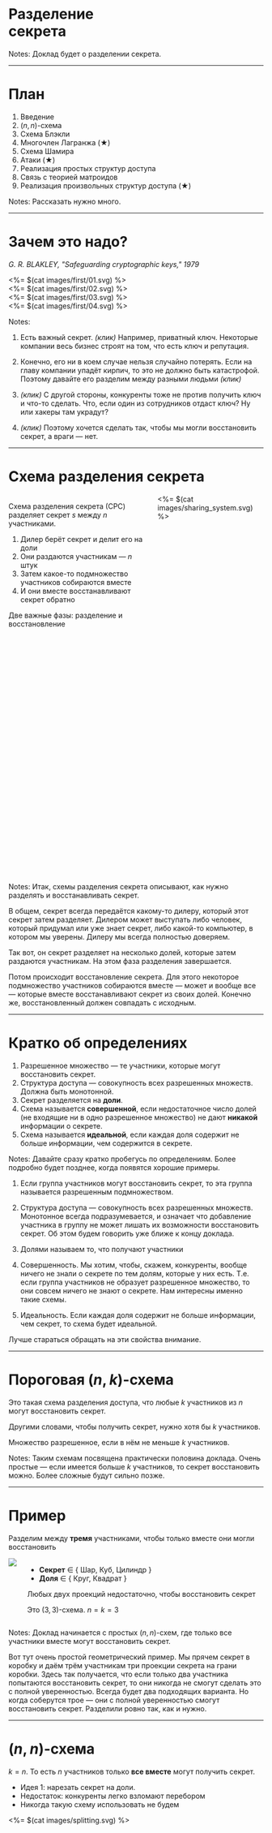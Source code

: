 # Разделение <br/> секрета <!-- .element: class="r-fit-text" -->

Notes:
Доклад будет о разделении секрета.

---

# План

1. Введение
2. $(n,n)$-схема
3. Схема Блэкли
4. Многочлен Лагранжа (★)
5. Схема Шамира
6. Атаки (★)
7. Реализация простых структур доступа
8. Связь с теорией матроидов
9. Реализация произвольных структур доступа (★)

Notes:
Рассказать нужно много.

***

# Зачем это надо?
<cite>G. R. BLAKLEY, "Safeguarding cryptographic keys," 1979</cite>

<div class="r-stack r-stretch">
	<div class="fragment"><%= $(cat images/first/01.svg) %></div>
	<div class="fragment"><%= $(cat images/first/02.svg) %></div>
	<div class="fragment"><%= $(cat images/first/03.svg) %></div>
	<div class="fragment"><%= $(cat images/first/04.svg) %></div>
</div>

Notes:

1. Есть важный секрет. _(клик)_ Например, приватный ключ.
Некоторые компании весь бизнес строят на том, что есть ключ и репутация.

2. Конечно, его ни в коем случае нельзя случайно потерять.
Если на главу компании упадёт кирпич, то это не должно быть катастрофой.
Поэтому давайте его разделим между разными людьми _(клик)_

3. _(клик)_ С другой стороны, конкуренты тоже не против получить ключ и что-то сделать.
Что, если один из сотрудников отдаст ключ?
Ну или хакеры там украдут?

4. _(клик)_ Поэтому хочется сделать так, чтобы мы могли восстановить секрет, а враги — нет.

---

# Схема разделения секрета

<div class="columns">
	<div class="col">

Схема разделения секрета (СРС) разделяет секрет $s$ между $n$ участниками.

1. Дилер берёт секрет и делит его на доли
2. Они раздаются участникам — $n$ штук
3. Затем какое-то подмножество участников собираются вместе
4. И они вместе восстанавливают секрет обратно

Две важные фазы: разделение и восстановление
	</div>
	<div class="col">
		<div style="height: 750px">
			<%= $(cat images/sharing_system.svg) %>
		</div>
	</div>
</div>

Notes:
Итак, схемы разделения секрета описывают, как нужно разделять и восстанавливать секрет.

В общем, секрет всегда передаётся какому-то дилеру, который этот секрет затем разделяет.
Дилером может выступать либо человек, который придумал или уже знает секрет, либо какой-то компьютер, в котором мы уверены. Дилеру мы всегда полностью доверяем.

Так вот, он секрет разделяет на несколько долей, которые затем раздаются участникам. На этом фаза разделения завершается.

Потом происходит восстановление секрета. Для этого некоторое подмножество участников собираются вместе — может и вообще все — которые вместе восстанавливают секрет из своих долей. Конечно же, восстановленный должен совпадать с исходным.

---

# Кратко об определениях

1. Разрешенное множество — те участники, которые могут восстановить секрет.
2. Структура доступа — совокупность всех разрешенных множеств. Должна быть монотонной.
3. Секрет разделяется на **доли**.
4. Схема называется **совершенной**, если недостаточное число долей (не входящие ни в одно разрешенное множество) не дают **никакой** информации о секрете.
5. Схема называется **идеальной**, если каждая доля содержит не больше информации, чем содержится в секрете.

Notes:
Давайте сразу кратко пробегусь по определениям. Более подробно будет позднее, когда появятся хорошие примеры. 

1. Если группа участников могут восстановить секрет, то эта группа называется разрешенным подмножеством.

2. Структура доступа — совокупность всех разрешенных множеств. Монотонное всегда подразумевается, и означает что добавление участника в группу не может лишать их возможности восстановить секрет. Об этом будем говорить уже ближе к концу доклада.

3. Долями называем то, что получают участники

4. Совершенность. Мы хотим, чтобы, скажем, конкуренты, вообще ничего не знали о секрете по тем долям, которые у них есть. Т.е. если группа участников не образует разрешенное множество, то они совсем ничего не знают о секрете. Нам интересны именно такие схемы.

5. Идеальность. Если каждая доля содержит не больше информации, чем секрет, то схема будет идеальной.

Лучше стараться обращать на эти свойства внимание.

---

# Пороговая $(n, k)$-схема

Это такая схема разделения доступа, что любые $k$ участников из $n$ могут восстановить секрет.

Другими словами, чтобы получить секрет, нужно хотя бы $k$ участников.

Множество разрешенное, если в нём не меньше $k$ участников.

Notes:
Таким схемам посвящена практически половина доклада. Очень простые — если имеется больше $k$ участников, то секрет восстановить можно. Более сложные будут сильно позже.

---

# Пример

Разделим между **тремя** участниками, чтобы только вместе они могли восстановить

<div class="columns">
	<div class="col img_container">
		<img src="images/projections.gif">
	</div>
	<div class="col">

- **Секрет** ∈ { Шар, Куб, Цилиндр }
- **Доля** ∈ { Круг, Квадрат }

Любых двух проекций недостаточно, чтобы восстановить секрет

Это $(3,3)$-схема. $n=k=3$

</div></div>

Notes:
Доклад начинается с простых $(n,n)$-схем, где только все участники вместе могут восстановить секрет.

Вот тут очень простой геометрический пример. Мы прячем секрет в коробку и даём трём участникам три  проекции секрета на грани коробки. Здесь так получается, что если только два участника попытаются восстановить секрет, то они никогда не смогут сделать это с полной уверенностью. Всегда будет два подходящих варианта. Но когда соберутся трое — они с полной уверенностью смогут восстановить секрет. Разделили ровно так, как и нужно.

***
 
<div class="r-stack">

# $(n, n)$-схема

</div>

$k = n$. То есть $n$ участников только <b>все вместе</b> могут получить секрет.

- Идея 1: нарезать секрет на доли.
- Недостаток: конкуренты легко взломают перебором
- Никогда такую схему использовать не будем

<div style="height: 400px">
	<%= $(cat images/splitting.svg) %>
</div>

Notes:
Начнём с построения простейшей схемы. Это не $(n, k)$-схема, а попроще.

Первая идея очень простая. Есть какой-то длинный секрет, мы его можем просто разрезать на доли и раздать участникам. Тогда если они объединятся, то смогут с легкостью восстановить его. Казалось бы, всё хорошо и просто.

Однако здесь есть большой недостаток: конкуренты, если обладают $k-1$ долями — на одну меньше нужного — запросто могут перебрать все значения оставшейся неизвестной. Их не так уж и много, особенно с ростом числа долей.

Мы этого **совсем** не хотим, поэтому давайте строго определим, чего именно мы не хотим.

---

# Совершенность
<cite>"On secret sharing systems", E. Karnin, J. Greene and M. Hellman, 1983</cite>

Хотим, чтобы конкуренты ничего не знали о секрете. Даже если знают $k-1$ долю.

По-другому: знание $k-1$ долей ничего не даёт <!-- .element: class="fragment" -->

- $s$ — секрет <!-- .element: class="fragment" -->
- $v_i$ — доля секрета ($i = 0…n$) <!-- .element: class="fragment" -->
- $H(s \mid v_{i_1}, v_{i_2}, …, v_{i_m})$ — сколько энтропии в $s$, если знаем эти доли <!-- .element: class="fragment" -->
- $H(s)$ — сколько энтропии в секрете, если мы совсем ничего про него не знаем <!-- .element: class="fragment" -->

<div class="fragment">

Хотим:
$$
\begin{array}{l l}
H(s \mid v_{i_1}, v_{i_2}, …, v_{i_m}) = H(s), &\text{ при } m < k \\\\
H(s \mid v_{i_1}, v_{i_2}, …, v_{i_m}) = 0,		&\text{ при } m ≥ k
\end{array}
$$

</div>

Notes:
Итак, "хорошие" схемы, в которых конкуренты совершенно ничего не знают о секрете, называются совершенными.

Так и запишем: _(клик)_ знание $k-1$ долей ничего не даёт

Теперь давайте попробуем это записать более строго. Для этого надо ввести пару обозначений _(2 клика)_.

Переходим к сложной часть. _(клик)_.

Здесь упоминается энтропия, причём условная. Это мера неопределённости — как много мы ещё не знаем о значении при таких-то условиях.
Грубо говоря, вот мы знаем столько-то долей секрета. Как много надо угадывать, чтобы узнать его весь?
Вспоминая старую плохую схему, если мы знаем много долей, то нам остается угадать только один маленький.
Очевидно, это гораздо быстрее чем угадать весь секрет.

_(клик)_. Следующее — количество энтропии в секрете, когда мы вообще ничего не знаем. Грубо, как сложно угадать весь секрет целиком.

Вообще, запросто могу переписать при помощи условных вероятностей, если кому-то не очень понятно.

_(клик)_

И теперь можем записать что именно мы хотим.
- Если мы знаем меньше $k$ долей, то мы знаем о секрете ровно столько же, как если бы не знали совсем ничего
- А если мы знаем достаточно долей, то знаем и весь секрет полностью. Никаких сомнений в его значении нету.

---

# Настоящая $(n,n)$-схема

Идея:
$ \displaystyle
s = v_1 + v_2 + … + v_n
$

<div class="fragment columns">
<p>Алгоритм: </p>
<div class="col">

0. Пусть $s ∈ 𝔽$
1. Генерируем совершенно случайные $v_2, …, v_n$ тоже из $𝔽$. <!-- .element: class="fragment" -->
2. Находим $v_1 = s - v_2 - … - v_n$	<!-- .element: class="fragment" -->
3. Раздаём эти доли участникам <!-- .element: class="fragment" -->

</div></div>

**Почему она совершенная?** <!-- .element: class="fragment" -->

Допустим: знаем $v_1, …, v_{n-1}$ — все кроме (без потери общности) последнего. <!-- .element: class="fragment" -->

<div class="fragment columns">
<p>Тогда: </p>
<div class="col">

1. Есть $|𝔽|$ вариантов для последней доли.
2. Каждый вариант даёт свой уникальный $s$. <!-- .element: class="fragment" -->
3. Угадать значение доли из $|𝔽|$ также сложно, как угадать секрет (тоже из $𝔽$). <!-- .element: class="fragment" -->

</div></div>

Notes:
Теперь реализуем подходящую схему. Хотим секрет разделить между $n$ участниками.
Идея очень проста: пусть все доли в сумме дают этот самый секрет.

_(клик)_ Во-первых, договоримся что секрет взялся из какого-то поля $𝔽$. Совершенно не важно из какого.

_(клик)_ Для реализации достаточно сгенерировать все числа кроме одного. Они должны быть из того же поля.

_(клик)_ Затем остаётся единственным образом определить одно оставшееся.

_(клик)_ И всё, доли готовы.

_(клик)_ Следующий шаг: покажем что она действительно совершенна.

_(клик)_ Допустим самое худшее — знаем все доли кроме одного.

_(клик)_ Тогда мы можем попытаться найти последний подбором.

_(клик)_ Но их ровно столько, сколько и возможных секретов.

_(клик)_ Получается, что ровно с тем же успехом мы могли бы пытаться угадать секрет.
	Видно, что знания долей никак не помогают. А значит схема совершенна.

---

Теперь и секрет, и доли из одного поля, т.е. они содержат одинаково информации (если они выбраны случайно). Это интересно.

<div class="fragment">

# Теорема
<cite>E. Karnin, J. Greene and M. Hellman, "On secret sharing systems", 1983</cite>

Пусть схема совершенная, а $v_i∈V$ — доля секрета $s∈S$. <br/>Тогда $H(v_i) ≥ H(s)$.

</div><div class="fragment">

**Следствие:** Если секрет и доли выбираются случайно, то $|V| ≥ |S|$.

</div><div class="fragment">

**Доказательство следствия**

1. Известно, что знание $k-1$ доли не даёт никакой информации о секрете
2. Также известно, что зная $k$ долей можно единственным образом восстановить секрет.
3. Если $|V| < |S|$, то зная $k-1$ долей, мы можем получить лишь $|V|$ значений секрета, по одному на каждое возможное значение доли.
4. Но ведь секрет — случайно выбран из $|S|$ возможных вариантов! Пришли к противоречию: такая схема не совершенна.

</div>

Notes:
Заметили, что размер доли вырос? В плохой и неправильной схеме он был в $n$ раз меньше секрета, а теперь совпадает с ним?

Так вот, существует подходящая теорема _(клик)_.
Она говорит, что у совершенной схемы каждая доля не может содержать меньше информации, чем целый секрет.

У неё есть довольно интересное следствие _(клик)_.
А именно, мощность множества с долью обычно не может быть меньше, чем множество с секретом.
На практике это означает, что если у вас секрет занимает столько-то бит, то и каждая доля будет не меньше.

Теперь давайте это докажем. Будем доказывать только следствие, потому что доказательство самой теоремы слишком сложно для этого доклада, да и не нужно. Будем считать, что числа у нас всегда случайные, это обычно правда.

Если в двух словах, то когда мы знаем $k-1$ долей, то, чтобы восстановить секрет, достаточно перебрать все значения оставшейся доли. И если этих значений меньше, чем значений секрета, то это противоречит тому, что знание $k-1$ долей ничего не даёт.

***

# Схема Блэкли
<cite>G. R. BLAKLEY, "Safeguarding cryptographic keys" 1979</cite>

<div class="columns">
<div class="col">

Это $(n, k)$-схема. Из $n$ участников достаточно только $k$.

Описана Джорджем Блэкли в начале июня 1979 года. 

</div>
<div class="col">
	<img src="images/george-blakley.jpg">
</div></div>

Notes:
Мы реализовали простейшую $(n, n)$-схему, но она не даёт права потерять никакую долю. Обязательно все должны присутствовать.
На самом деле, с её помощью можно делать удивительные вещи, но это не очень эффективно и будет в самом конце доклада. А пока что поговорим про схему Блэкли.

---

## Схема Блэкли

**Идея:** $k$ гиперплоскостей пересекаются в $k$-мерном пространстве в точке.


<div style="height: 350px">
	<%= $(cat images/planes.svg) %>
</div>

<div class="fragment">

**Алгоритм**:

0. Секрет $s∈𝔽$. <span class="fragment">Возьмём пространство $𝔽^k$</span>
1. Выберем случайные и независимые $x_2, x_3, …, x_k$ <!-- .element: class="fragment" -->
2. Секретная точка: $(s, x_2, x_3, …, x_k)$ <!-- .element: class="fragment" -->
3. Провести через неё $n$ случайных гиперплоскостей и раздать их участникам.	<!-- .element: class="fragment" -->

</div>

Notes:
Идея этой схемы заключается в том, что гиперплоскости пересекаются только в одной точке.
На примере трёхмерного пространства как раз показано, что две плоскости пересекаются по прямой, а три — уже в точке.

_(клик)_ Теперь пройдёмся по алгоритму. Как и раньше, возьмём секрет из поля $𝔽$. _(клик)_ К нему сразу добавляем $k$-мерное пространство, в котором и будет всё происходить.

_(клик)_ Дальше снова генерируем случайные $k-1$ точку. Удивительно, но это продолжает совпадать с простейшей схемой.

_(клик)_ И вот теперь начались отличия. Как мы помним, плоскости пересекаются в точке. Значит какая-то точка пространства должна кодировать секрет. Ну и вот мы её выбрали. Одна её координата содержит секрет, а остальные выбраны совершенно случайно.

_(клик)_ Дальше мы должны провести через эту точку $n$ произвольных плоскостей. Вот и всё.

---

## Пример

- Секрет из поля $ℤ_{23}$ будет $s = 18$
- Действуем в пространстве $ℤ_{23}^3$ — три участника могут восстановить
- Выберем случайную точку $(\mathbf{18}, 7, 20)$ — секрет в первой координате
- Проведём плоскости через эту точку:
	
	* $21x_1 + x_2 + 15x_3 = 18$
	* $11x_1 + 9x_2 + x_3 = 5$
	* $3x_1 + 6x_2 + 8x_3 = 3$

	Именно этой информацией обладают участники — каждый знает ровно одну плоскость.

<div class="fragment">

- Пересечём их:
	$$ \begin{pmatrix}
	21 & 1 & 15 \\\\ 11 & 9 & 1 \\\\ 3 & 6 & 8
	\end{pmatrix} \vec{x} = \begin{pmatrix}
	18 \\\\ 5 \\\\ 3
	\end{pmatrix} $$

- Решение СЛАУ: $\vec{x} = \begin{pmatrix}\mathbf{18} \\\\ 7 \\\\ 20\end{pmatrix}$; отсюда секрет $s=18$

</div>

Notes:
Берём какой-то секрет — здесь он из поля $ℤ_{23}$ — и хотим его разделить. Восстановить могут любые три участника, поэтому пространство трёхмерное.

Для этого помещаем его в какую-то случайную точки и проводим через неё три случайных плоскости — по одной на каждого участника. Эти плоскости и будем раздавать участникам.

На этом с разделением всё, теперь давайте восстановим обратно _(клик)_.

У нас есть ьтри плоскости, надо найти их общую точку пересечения. Для этого достаточно будет составить вот такую СЛАУ на точку и решить её любым удобным способом. Поскольку мы действуем в поле, то какое-нибудь решение найдется.

И вот решение – как раз та точка, которые мы сгенерировали раньше. Берём первую её координату и получаем секрет обратно.

---

## Схема Блэкли: совершенность

- Дана $k-1$ плоскость, пересекаются по прямой ($\cong 𝔽$)
- Но нас интересует только одна координата <!-- .element: class="fragment" data-fragment-index="0" -->

<div class="r-stack">
	<div style="height: 600px" class="fragment fade-out" data-fragment-index="0">
		<%= $(cat images/planes.svg) %>
	</div>
	<div style="height: 600px;" class="fragment" data-fragment-index="0">
		<%= $(cat images/line_project.svg) %>
	</div>
</div>

- На прямой столько же точек, сколько и значений секрета! <!-- .element: class="fragment" data-fragment-index="1" -->


Notes:
Давайте покажем, почему эта схема совершенна.
То есть что даже зная $k-1$ плоскость, угадывать секрет не становится легче.

С одной стороны, вполне известно, что секретная точка лежит на прямой.
Казалось бы, это облегчает задачу. И это было бы так, если бы были важны все координаты точки.

Поскольку сам секрет находится в первой координате точки, то можно рассмотреть только эту координату у прямой.

И тогда будет легко видеть, что прямая содержит столько же точек, сколько и ось координат.
То есть столько же точек, сколько и значений секрета.

---

## Схема Блэкли

**Секрет**: $s ∈ 𝔽$.

**Доля**: $k$-мерная плоскость

<div class="fragment">
$$
A_1x_1 + A_2x_2 + … + A_kx_k + A_0 = 0
$$
</div>

<div class="fragment">

**Плоскость**: набор $(A_1, A_2, …, A_k) ∈ 𝔽^{k+1}$

Но секрет-то только из $𝔽$! Доля в $k+1$ раз больше.

</div>

Notes:

Теперь посмотрим что же у нас получилось.
А получились плоскости. Каждую из них можно записать таким образом: _(клик)_.
Таким образом, каждая плоскость записывается при помощи ровно $k+1$ коэффициента, каждый из нашего поля: _(клик)_.

В этой схеме так получилось, что размер доли в $k+1$ раз больше, чем размер самого секрета.

***

# Идеальность

Секрет $s ∈ S$, доля $v_i ∈ V$.

- Из теоремы: $H(v_i) ≥ H(s)$
- Если $H(v_i) = H(s)$, то схема идеальна

Схема идеальна тогда, когда доля содержит ровно столько же информации, сколько и секрет.

Notes:
Теперь давайте определим новое свойство.

Идеальность — когда размер доли ровно такой же, как и размер секрета.
Если схема совершенна, то меньше он быть и не может, мы это доказали раньше.

Поскольку в схеме Блэкли размер доли гораздо больше, то она не идеальна. Совершенна, но не идеальна.

---

## <u>Неправильная</u> схема
<cite>Почему-то описана на некоторых сайтах</cite>

Хотим сделать схему Блэкли её идеальной.

- Секрет хранится только в одной координате.	<!-- .element: class="fragment" -->
	* $s ∈ 𝔽$
- А доля гораздо больше <!-- .element: class="fragment" -->
	* $v_i ∈ 𝔽^k$
- Идея: распределить секрет по всем координатам: $s ∈ 𝔽^k$ <!-- .element: class="fragment" -->
	* Нельзя: на прямой всего лишь $|𝔽|$ точек, хотя вариантов секрета $|𝔽|^k$ <!-- .element: class="fragment" -->
	<li class="fragment">Такая схема <span style="color: #ff2c2d;">не будет совершенной!</span></li>

<div style="height: 300px">
	<%= $(cat images/planes.svg) %>
</div>

Notes:
Теперь давайте рассмотрим вариацию схемы, которая является идеальной.

_(клик)_ Во-первых, секрет хранится только в одной координате.
_(клик)_ Но вот размер доли гораздо больше, и нам это не нравится.

_(клик)_ Что будет, если распределить секрет по всем координатам точки? Ведь тогда как раз размеры сравняются.
	Как думаете, так можно сделать?

_(клик)_ Но тогда $k-1$ плоскость пересекается по прямой. И на этой прямой уже гораздо меньше точек.
А значит секрет становится гораздо проще найти, даже если не знать все доли.
_(клик)_ Такая схема будет несовершенной.

Именно такой вариант схемы Блэкли почему-то описан на русской википедии и какой-то криптовики.
Эта схема аналогична самой первой, где мы просто нарезали секрет на доли. Конечно, это нам не подходит.

Ни в коем случае так не делайте. Я это показываю во многом из-за того, что почему-то на некоторых русскоязычных сайтах приводится именно такая реализация схемы. Она неправильная.

***

# Многочлен Лагранжа
<cite><a href="https://ru.wikipedia.org/wiki/Интерполяционный_многочлен_Лагранжа">ru.wikipedia.org/wiki/Интерполяционный_многочлен_Лагранжа</a></cite>

<div class="fragment">

**Хотим**: провести многочлен не более $n-1$ степени через $n$ точек

Например, **прямая** — многочлен первой степени — легко строится по **двум** точкам.

**Дано**: точки $(x_1, y_1), (x_2, y_2), …, (x_n, y_n)$.

</div><div class="fragment">

**Очень простая идея:**

Можно составить СЛАУ на $c_i$, подставив точки в $c_0 + c_1 x + c_2 x^2 + … + c_{n-1}x^{n-1}$.

Здесь $n$ неизвестных, $n$ уравнений, а следовательно решение единственно.

</div><div class="fragment">

Но есть явная формула: $\displaystyle f({\color{red} x}) = \sum_{j=1}^n y_j \prod_{\substack{i=0\\\\i≠j}} \frac{{\color{red} x} - x_i}{x_j - x_i}$ — многочлен Лагранжа

</div>


Notes:
Теперь немного поговорим про многочлен Лагранжа. Он нам потом пригодится. _(клик)_

Вообще, довольно известный факт, что через $n$ точек можно построить многочлен $n-1$ степени.

_(клик)_ Для этого достаточно составить СЛАУ и найти этот самый многочлен.

_(клик)_ Но это не так эффективно — иногда интересно узнать значение только в одной точке — так что давайте всё-таки рассмотрим многочлен Лагранжа. Он тоже очень простой.

---

## Очевидное решение
<cite><a href="https://ru.wikipedia.org/wiki/Интерполяционный_многочлен_Лагранжа">ru.wikipedia.org/wiki/Интерполяционный_многочлен_Лагранжа</a></cite>

Просто скажем следующее:

$$
f(x) = \begin{cases}
y_1, &x = x_1 \\\\
y_2, &x = x_2 \\\\
… \\\\
y_n, &x = x_n \\\\
\text{что-нибудь},& x \notin \\{x_1, x_2, …, x_n\\}
\end{cases}
$$

<div class="fragment">

И если бы у нас была такая функция:
$$
\ell_j(x) = \begin{cases}
1,& x = x_i, i=j \\\\
0,& x = x_i, i≠j \\\\
\text{что-нибудь}& x \notin \\{x_1, x_2, …, x_n\\}
\end{cases}
$$

</div>

<div class="fragment">

Тогда бы мы разбили на сумму:

$$
f(x) = y_1 \ell_1(x) + y_2\ell_2(x) + … + y_n \ell_n(x)
$$

</div>

Notes:

Итак, во-первых, мы хотим как-то построить вот такую функцию.
Важно лишь то, чтобы она проходила через некоторые точки, а всё остальное — как получится.

_(клик)_ Но строить такую большую функцию довольно сложно, поэтому давайте упростим себе жизнь и сделаем функцию $\ell$, она поменьше.
В одной из нужных точек она равна единице, в других нужных — равна нулю, а во всех остальных нас значение не волнует.

_(клик)_ И если мы вдруг сможем построить такую функцию $\ell$, то первую большую можно будет легко разбить на вот такую сумму.
Здесь довольно очевидно, что она будет проходить через все нужные точки.
Для каждой интересующей нас точки только одна из $\ell$ будет равна единице, а все остальные равны нулю.
И эту единственную единицу мы умножаем на требуемое значение функции в нужной нам точке. Вот и всё.

---

## Такая функция есть!
<cite><a href="https://ru.wikipedia.org/wiki/Интерполяционный_многочлен_Лагранжа">ru.wikipedia.org/wiki/Интерполяционный_многочлен_Лагранжа</a></cite>

Напомню:
<span class="r-stack">
<span class="fragment fade-out" data-fragment-index="1">$
	\ell_j(x) = \begin{cases}
	1,& x = x_j \\\\
	0,& x = x_i, i≠j \\\\
	\text{что-нибудь},& x \notin \\{x_1, x_2, …, x_n\\}
	\end{cases}
$</span>
<span class="fragment fade-in-then-out" data-fragment-index="1">$
	\ell_j(x) = \begin{cases}
	\color{orange}{1},& \color{orange}{x = x_j} \\\\
	0,& x = x_i, i≠j \\\\
	\text{что-нибудь},& x \notin \\{x_1, x_2, …, x_n\\}
	\end{cases}
$</span>
<span class="fragment fade-in-then-out" data-fragment-index="2">$
	\ell_j(x) = \begin{cases}
	1,& x = x_j \\\\
	\color{orange}{0},& \color{orange}{x = x_i, i≠j} \\\\
	\text{что-нибудь},& x \notin \\{x_1, x_2, …, x_n\\}
	\end{cases}
$</span>
<span class="fragment fade-in-then-out" data-fragment-index="3">$
	\ell_j(x) = \begin{cases}
	1,& x = x_i, i=j \\\\
	0,& x = x_i, i≠j \\\\
	\color{orange}{\text{что-нибудь}},& \color{orange}{x \notin \\{x_1, x_2, …, x_n\\}}
	\end{cases}
$</span>
</span>

<div class="fragment" data-fragment-index="0">

Выглядит она как произведение дробей:

$$
\ell_j({\color{red} x}) = \prod_{\substack{i=0\\\\i≠j}} \frac{{\color{red} x} - x_i}{x_j - x_i}
$$

</div>

- Если $x = x_j$, то каждая дробь равна $1$, и вся функция тоже. <!-- .element: class="fragment fade-in-then-semi-out" data-fragment-index="1" -->
- Если $x = x_i, i≠j$, то найдётся $i$, такой что $x_i = x$. А значит один из числителей будет таким: $x_i - x_i = 0$. И всё произведение обнулится.	<!-- .element: class="fragment fade-in-then-semi-out	" data-fragment-index="2" -->
- Все точки различны и $j≠i$, а значит мы не делим на ноль.	<!-- .element: class="fragment fade-in-then-semi-out	" data-fragment-index="3" -->

Notes:
К счастью, такая маленькая функция $\ell$ существует, и сейчас покажу как она работает.

_(клик)_ Выглядит она как вот такое сложное произведение дробей. Здесь $i$ из произведения пробегает по всем, кроме $j$.

_(клик)_ Смотрим на первое требование. Функция при $x=x_j$ должна быть равна единице. Здесь это вполне выполняется.
	Каждая дробь будет иметь один и тот же числитель и знаменатель, поэтому все они равны единице.

_(клик)_ Двигаемся дальше. Надо чтобы во всех остальных точках функция была равна нулю.
Здесь это обеспечивается за счёт того, что мы перебираем все эти остальные точки и вычитаем $x_i$ из аргумента.
Тогда в этих точках хотя бы один числитель обнулится, а вместе с ним обнулится и всё произведение.

_(клик)_ Ну и наконец, функция везде определена. Поскольку предполагается, что все иксы различны, то мы на ноль никогда не делим.

---

## Итог
<cite><a href="https://ru.wikipedia.org/wiki/Интерполяционный_многочлен_Лагранжа">ru.wikipedia.org/wiki/Интерполяционный_многочлен_Лагранжа</a></cite>

Интерполяционный многочлен Лагранжа:

$$
f({\color{red} x}) = \sum_{j=1}^n y_j \prod_{\substack{i=0\\\\i≠j}} \frac{{\color{red} x} - x_i}{x_j - x_i}
$$

- Проходит через точки $(x_1, y_1), …, (x_n, y_n)$
- Степень не больше $n$

Notes:
Ну и вот итог. Интерполяционный многочлен Лагранжа выглядит вот таким вот образом. Как мы показали, он проходит через все нужные точки (если они различны).

Поскольку в каждом произведении не больше $n-1$ линейного множителя, то и весь многочлен тоже не больше $n-1$ степени.

Остается только разобраться с единственностью.

---

## Единственность
<cite><a href="https://ru.wikipedia.org/wiki/Интерполяционный_многочлен_Лагранжа">ru.wikipedia.org/wiki/Интерполяционный_многочлен_Лагранжа</a></cite>

> Через $n$ точек проходит единственный многочлен степени не больше $n-1$.

**Доказательство:**

- Пусть $f(x)$ и $q(x)$ — два многочлена, оба проходят через одинаковые $n$ точек
- Тогда $f(x) - q(x)$ имеет не меньше $n$ нулей — в точках через которые они проходят.
- А ещё $f(x) - q(x)$ тоже степени не больше $n-1$.
- Но $f(x) - q(x)$ не может иметь $n$ нулей! Это же больше его степени.
- А значит $f(x) - q(x) = 0$ ∎

Notes:
Доказательство очень простое.

Действуем от противного. Пусть есть два многочлена, которые оба проходят через одни и те же $n$ точек.

Тогда рассмотрим их разность. Она будет тоже многочленом степени не больше $n-1$, как и исходные два.

Но по основной теореме алгебры такой многочлен не может иметь более чем $n-1$ нуль.
А здесь у нас их $n$, поскольку $f$ и $q$ точно совпадают в $n$ точках.

Получаем что $f - q$ равно нулю, то есть $f = q$, что и требовалось доказать.

***

# Схема Шамира
<cite>Shamir, A. (1979). How to share a secret.</cite>

<div class="columns">
<div class="col">

Опубликована в ноябре 1979 года, всего через полгода после схемы Блэкли.

**Идея:** через $k$ точек можно провести единственный многочлен. Пусть $s = f(0)$.

Доли — точки на многочлене. Секрет — его значение в нуле.

</div><div class="col">

<img src="images/Adi_Shamir.jpg" style="height:700px">

</div>
</div>

Notes:
Итак, переходим к практически полезной схеме. Схема Шамира была опубликована в ноябре 1979 года криптографом Ади Шамиром, через примерно полгода после схемы Блэкли. Та была представлена в начале июня. Шамир тот же самый, который участвовал в создании RSA, и в схеме нулевого разглашения.

Идея схемы Шамира очень проста.
По $k$ долей мы всегда можем построить единственный многочлен степени $k-1$.
И секрет тогда будет равен его значению в нуле.
А вот по $k-1$ долей уже нельзя ничего говорить о том, какой может быть многочлен и где находится секрет.

---

## Реализация
<cite>Shamir, A. (1979). How to share a secret.</cite>

1. Выбрать достаточно большое поле (секрет должен поместится).
2. Сгенерировать случайный многочлен степени $k-1$
	$$f(x) = c_1x^{k-1} + c_2x^{k-2} + … + c_{k-2}x^2 + c_{k-1} x + s$$
	Свободный член равен $s$, благодаря чему $f(0) = s$
3. Посчитать значения в точках $1,2,3,…,n$ и раздать их. То есть $v_i = f(i)$. Координата $x$ точек — публичная информация.
4. По $k$ любых из этих $n$ точек можно построить $f$ обратно. Тогда $s = f(0)$.

<iframe data-preload class="fragment invert-if-dark" style="width: 100%; height: 720px;" data-src="https://www.desmos.com/calculator/8qgjticahg?embed"></iframe>

Notes:
Подробная схема такова.

1. Сначала надо выбрать какое-то поле. Чаще всего используется поле вычетов по большому простому модулю. Но вообще-то говоря, сгодится любое. Просто чем меньше поле, тем меньше значений для секрета и тем легче взломать перебором. Хотя обычно на размер секрета влиять нельзя. Также в маленьком поле будет мало точек, которые можно раздать. Например, в $ℤ_7$ никак нельзя выбрать 10 разных точек на многочлене.

2. Затем генерируем случайные коэффициенты для многочлена. Здесь они обозначены как $c_i$.
	Свободный же член делаем равным $s$, за счёт чего можно очень легко сделать так, чтобы $f(0) = s$.

	Вообще-то говоря, не обязательно использовать именно $x=0$ для секрета, просто иначе генерация многочлена становится немного менее тривиальной. Можно, например, сгенерировать $k-1$ точку и интерполировать многочлен через них и точку с секретом. Но мы так делать не будем, у нас всегда секрет в нуле.

3. Дальше надо выбрать любые $n$ точек на многочлене и посчитать их.
	Обычно выбирают просто по порядку $x = 1, 2, 3$ и т.д., но вообще-то говоря это совершенно не важно, ведь здесь эти координаты — публичная информация.

4. Восстановление секрета происходит очень просто. Нужно всего лишь выбрать любые $k$ точек и построить многочлен обратно.
	Ну а дальше секрет легко находится. Вообще-то говоря, лучше не искать многочлен отдельно, а просто подставить $x=0$ d многочлен Лагранжа и посчитать значение в этой точке.

---

## Пример

- Из поля $ℤ_{13}$ выбрали секрет $s = 4$.
- Три участника могут восстановить секрет. Используем многочлен второй степени.
- Сгенерируем такой: $f(x) = 5x^2 + 11x + 4$; здесь $s = f(0)$
- Посчитаем точки (над полем!):

	1. $f(1) = 7$
	2. $f(2) = 7$
	3. $f(3) = 4$

	Именно этой информацией обладают участники.

<div class="fragment">

- Восстановим многочлен (вычисления по модулю 13):
	$$
	f(x) =
	y_1\frac{x-x_2}{x_1-x_2}\frac{x-x_3}{x_1-x_3} +
    y_2\frac{x-x_1}{x_2-x_1}\frac{x-x_3}{x_2-x_3} +
    y_3\frac{x-x_1}{x_3-x_1}\frac{x-x_2}{x_3-x_2} =\\\\=
    7\frac{x-2}{1-2}\frac{x-3}{1-3} +
    7\frac{x-1}{2-1}\frac{x-3}{2-3} +
    4\frac{x-1}{3-1}\frac{x-2}{3-2} =\\\\=
    \frac{7}{ 2} (x-2)(x-3) +
    \frac{7}{-1} (x-1)(x-3) +
    \frac{4}{2} (x-1)(x-2) =\\\\=
    10\left(x^2 − 5x + 6\right)
    -7\left(x^2 − 4x + 3\right)
    +2\left(x^2 − 3x + 2\right) =\\\\=
    5x^2 − 28x + 43 ≡ \color{orange}{5x^2 + 11x + 4}
	$$

- И тогда секрет: $f(0) = 4$

</div>

Notes:

Итак, вот у нас есть поле $ℤ_{13}$ и из него выбрали секрет $s=7$. Будем его делить на трёх участников.

Для этого придумываем случайный многочлен, который в нуле равен секрету. Достаточно правильно подобрать свободный член.

И теперь считаем его значения в трёх разных точках. Интересно, что пара совпали.
Само значение многочлена секретная информация. Каждое знает только один участник.
Но вот список точек, в которых считали значения, уже публичный.

Теперь приступим к восстановлению секрета обратно _(клик)_.

В целом, ничего интересного. Беру формулу Лагранжа для трёх точек и начинаю аккуратно всё это дело считать.
Здесь я иду долгим путём и вычисляю весь многочлен.
Гораздо лучше и быстрее было бы просто подставить $x = 0$ и не считать те ужасные скобки.

Но в конце-концов получаем ровно тот же самый многочлен, и запросто восстанавливаем секрет.

Заметка: $\frac{7}{2} = 10 \pmod{13}$

---

## Совершенность
<cite>G. R. BLAKLEY, "Safeguarding cryptographic keys," 1979</cite>

> For example, a polynomial
> of degree $b$ can be reconstructed from its values at $b+1$
> points. But already its values at any $b$ points tell a lot about
> it. It can also be reconstructed from the values of its $0$th
> through $b$th Taylor coefficients at a point. But already the
> values of any $b$ of these $b+1$ numbers tell a lot about it.

— Блэкли о многочленах <!-- .element: style="text-align: right;"> -->

Notes:
Перед тем как мы двинемся дальше, вот тут вот цитата из работы Блэкли по его схеме.

Вот он говорит, что многочлен степени $b$ может быть восстановлен по $b+1$, но даже только $b$ уже дают очень много информации о многочлене. Как вы думаете, он прав?

Нет, в общем случае мы не получаем никакой дополнительной информации о многочлене.

---

## Совершенность

Мы знаем $k-1$ долей. Хотим узнать какой может быть секрет.


- Не используя знания долей, можем перебрать все секреты: их $|𝔽|$ штук.
- Перебор вариантов последнего долей не легче: тоже $|𝔽|$ вариантов.
- Правда ли, что все секреты возможны? <!-- .element: class="fragment"> -->
- Можем ли построить многочлен степени $k-1$, проходящий через всякий секрет и через известные $k-1$ точек?
	<!-- .element: class="fragment"> -->
- Конечно можем! Даны $k$ точек, надо многочлен степени $k-1$. Это легко и всегда возможно.
	<!-- .element: class="fragment"> -->

Значит схема совершенна! <!-- .element: class="fragment"> -->

Notes:
Хотим показать совершенность.
Напомню: это когда знание $k-1$ долей не даёт совершенно никакой информации о том, какой может быть секрет.

Вообще, мы всегда можем перебрать всевозможные секреты. Даже когда вообще ничего не знаем.
Надо как-то показать, что если знаем много точек, то этот перебор никак нельзя облегчить.


_(клик)_ Например, выкинув заведомо невозможные секреты.

_(клик)_ То есть надо показать, что через каждый из секретов можно провести какой-то многочлен, который к тому же будет проходить через уже известные нам точки.

_(клик)_ Всё сводится к тому, что у нас есть $k-1$ точка из долей и есть ещё одна точка из секрета. Как я показывал раньше, через $k$ точек всегда можно провести многочлен степени $k-1$. Именно такой и нужен по схеме.

Значит любой из секретов одинаково возможен, как было бы если мы вообще ничего не знали. Схема совершенна!

И кстати, каждый из секретов соответствует ровно одному значению последней доли. Это легко доказать, ведь интерполированные многочлены не могут пересекаться в других точках.

---

## Идеальность

— Размер доли равен размеру секрета? <br/>
— Конечно! $f(0) ∈ 𝔽$ и $f(i) ∈ 𝔽$<br/>
— Значит схема идеальна.

Notes:
Ну здесь всё очень просто. Секрет – значение многочлена в некоторой точке. Доля — тоже значение, но уже в другой точке.
Конечно же они содержат одно и то же количество информации. А значит схема идеальна.

***

# О совершенности

**Совершенна ли следующая схема?**

1. Дан секрет $0 ≤ s ≤ 100$
2. Генерируем $k-1$ случайный коэффициент
	<span class="r-stack">
		<span class="fragment fade-out" data-fragment-index=1>$c_i ∈ ℤ_{100}$</span>
		<span class="fragment fade-in" data-fragment-index=1>$c_i ∈ \color{red}{ℤ_{100}}$</span>
	</span>
	и многочлен $$f(x) = c_1x^{k-1} + c_2x^{k-2} + … + c_{k-2}x^2 + c_{k-1} x + s$$
3. …

<div class="fragment" data-fragment-index=0>

**Правильная и совершенная схема Шамира:**

1. Выбрать достаточно большое <span class="fragment highlight-red" data-fragment-index=1>поле</span> (секрет должен поместится).
2. Сгенерировать случайный многочлен степени $k-1$
	$$f(x) = c_1x^{k-1} + c_2x^{k-2} + … + c_{k-2}x^2 + c_{k-1} x + s$$
3. …

</div>

Notes:
Вернёмся чуть-чуть назад, к совершенности. Вопрос — так уж ли надёжна предложенная на слайде схема?

...

_(клик)_ Вот сравнение со схемой, которая точно идеальна, мы это доказали

_(клик)_ Здесь проблема заключается в том, что мы взяли не поле.


---

## Атака на не-поле

Известно кольцо: $ℤ_{30}$.

В нём многочлен: $y = c_0 + c_1x + c_2x^2 + c_3x^3$

Знаем три точки (из четырёх):
1. $(1,18)$
2. $(2,24)$
3. $(3,10)$
4. $(4, y_4)$

Что мы знаем о секрете?

Notes:
Давайте сначала рассмотрим пример. Вот кто-то разделил секрет на четырёх участников, и мы как-то узнали три точки. Ну и знаем, что четвертая точка находится в $x=4$, это не секретная информация. Её значения не знаем

Вопрос в том, как много мы теперь знаем о секрете. Конечно, схема Шамира совершенна, но здесь выбрано не поле, а какое-то кольцо вычетов по модулю 30. 30 — не простое число.

---

Подставим точки: $(1,18)$, $(2,24)$, $(3,10), (4, y_4)$ в уравнение $y = c_0 + c_1x + c_2x^2 + c_3x^3$, получим СЛАУ на коэффициенты:
$$
\begin{cases}
	18 &=& с_0 &+& с_1\cdot 1 &+& с_2\cdot 1 &+& с_3\cdot 1 \\\\
	24 &=& с_0 &+& с_1\cdot 2 &+& с_2\cdot 4 &+& с_3\cdot 8 \\\\
	10 &=& с_0 &+& с_1\cdot 3 &+& с_2\cdot 9 &+& с_3\cdot 27 \\\\
	y_4 &=& с_0 &+& с_1\cdot 4 &+& с_2\cdot 16 &+& с_3\cdot 64
\end{cases}
$$

Решение: <!-- .element class="fragment" data-fragment-index="1" -->

<div class="r-stack">

<span class="fragment fade-in" data-fragment-index="1">
<span class="fragment fade-out" data-fragment-index="3">
$$
c_0 = -y_4 - 32; \quad
c_1 = \frac{11}{6}y_4 + 80; \quad
c_2 = -y_4 - 34; \quad
c_3 = \frac{1}{6}y_4 + 4
$$
</span></span>

<span class="fragment fade-in" data-fragment-index="3">
$$
c_0 = -y_4 - 32; \quad
c_1 = \color{orange}{\frac{11}{6}y_4} + 80; \quad
c_2 = -y_4 - 34; \quad
c_3 = \color{orange}{\frac{1}{6}y_4} + 4
$$
</span>

</div>

<div class="fragment" data-fragment-index="2">

В кольце $ℤ_{30}$ **можем** делить на: $1,7,11,13,17,19,23,29$.

</div><div class="fragment" data-fragment-index="3">

На $\color{orange}{6}$ **не можем**.

Значит $y_4$ делится на $6$. Значит $y_4 ∈ \\{0, 6, 12, \mathbf{18}, 24\\}$.

Всего 5 значений вместо 30!

</div>

Notes:
Итак, давайте посмотрим. Конечно, все эти точки лежат на каком-то многочлене. Давайте попробуем его найти.
Для этого достаточно просто подставить их в уравнение и получить СЛАУ. А из неё уже легко найти коэффициенты.

Эту систему можно решить любым удобным способом. Способов решения СЛАУ очень много, не будем на них останавливаться. _(клик)_ Решение будет каким-то таким.

Замечу, что решали мы не в $ℤ_{30}$, а в каком-то нормальном поле вещественных чисел. Из решения мы видим, какие могут быть коэффициенты вообще.

Если бы для шифрования использовали **поле**, то мы, перебирая все $y_4$, получили бы всевозможные $c_0$, а значит и всевозможные секреты. Ведь секрет обычно хранится в свободном члене.

_(клик)_ Но здесь у нас **не поле**, у нас просто кольцо. А значит не для всякого числа существует обратное, чтобы их произведение давало единицу. Строго говоря, "делить" мы можем только на взаимно простые с модулем кольца. На простые числа например, вон они написаны на слайде.

Теперь посмотрим на решение внимательнее. Все коэффициенты многочлена обязательно лежат в кольце. Его так генерировали. Но ведь в решении СЛАУ нам необходимо делить на 6! _(клик)_ Вон там дроби видны.

Поскольку какой-нибудь "одной шестой" в кольце не существует, получается, что необходимо чтобы $y_4$ делилось на 6. Только тогда дробь нормально сократится и всё будет хорошо.

Собственно, вот и всё. Зная только лишь 3 точки, мы смогли восстановить очень много информации о секрете — уменьшили диапазон возможных значений в 6 раз.

А значит конкретно эта схема, с кольцом вместо поля, не совершенна.

---

## Ещё про не-поле
<cite>«Why does Shamir's Secret Sharing Scheme need a finite field?» Dilip Sarwate
<a href="https://crypto.stackexchange.com/a/9320">https://crypto.stackexchange.com/a/9320</a>
</cite>

Интересный пример:

Используется $ℤ_{15}$. Тогда:
1. $f(x) = x^2 - 1$
2. $g(x) = x^2 - 5x + 4$

У них разные секреты: $f(0) = -1$, но $g(0) = 4$.

<div class="fragment">

Для восстановления обоих достаточно трёх участников. Выберем $x = 1$, $x = 4$, $x = 7$:
1. $f(1) = 0$, $g(1) ≡ 0$
2. $f(4) = 0$, $g(4) = 0$
2. $f(7) ≡ 3$, $g(7) ≡ 3$

Получается, что **конкретно эти три** участника не способны восстановить секрет!

</div>

Notes:
Давайте ещё рассмотрим такой интересный пример. Вот снова используется какое-то кольцо вместо поля, в нём для двух разных секретов сгенерировали два разных многочлена. Оба второй степени, поэтому для восстановления достаточно любых трёх участников.

_(клик)_
Пусть из многих остались только те участники, которые владеют точками, соответствующими $x=1$, $x=4$ и $x=8$.

И видим, что оба эти многочлена одинаково хорошо подходят под их точки. Получается, что именно эта тройка участников (и не только эта) не может восстановить секрет. А ведь схемы делаются для того, чтобы **любые** три могли восстановить.

***

# Атаки
<cite>Tompa, Martin, and Heather Woll. "How to share a secret with cheaters." (1989)</cite>

С внешними врагами разобрались, как делать схемы совершенными теперь знаем.

Но схемы разделения применяются когда нет доверия даже участникам!

Участники могут назвать вместо настоящей доли что-то своё. И никто не узнает!

А если сговорилось $k-1$ участников…

Notes:
Итак, переходим ко второй части. Как говорилось в самом начале, участники схемы запросто могут предать. И ничего им не может помешать сказать вместо своей настоящей доли что-то другое. В целом, участники больше ничего не могут сделать.

Вообще-то говоря, самый худший случай — почти все участники участвуют в заговоре и хотят как-то обмануть последнего. Но мы будем рассматривать только простой случай со схемой Шамира.

---

## Атака на схему Шамира
<cite>Tompa, Martin, and Heather Woll. "How to share a secret with cheaters." (1989)</cite>

**Имеется:** один участник — заговорщик

**Хочется:** узнать секрет одному, так чтобы другие его не знали

**Можем:** назвать другое число в качестве своей доли

**Знаем:** координаты $x$ других участников

Как?

<div class="fragment">

**Идея:** сдвинуть свою долю так, чтобы секрет от этого **предсказуемо** сдвинулся

</div>

Notes:
Теперь буду показывать, как действительно провести настоящую атаку. Достаточно одного заговорщика.

Цель такой атаки заключается в том, чтобы обмануть остальных участников — заставить их поверить в ложный секрет.
А заодно и узнать настоящий секрет самим.

При этом мы можем влиять только на свою долю, а знаем только лишь его и публичную информацию: где примерно находятся точки остальных участников. То есть какие $x$ они имеют, значений не знаем.

_(клик)_

Оказывается, есть способ посчитать, как надо сдвинуть свою долю, чтобы при этом восстановленный секрет изменился некоторым конкретным способом.

---

## Реализация атаки
<cite>Tompa, Martin, and Heather Woll. "How to share a secret with cheaters." (1989)</cite>

**Обозначения:** <br/>
- $(x_1, y_1)$ — «своя» точка (без потери общности первая).
- $t$ — насколько мы хотим изменить секрет. $s' = s + t$
- $f$ — «настоящий» многочлен, проходит через $(x_1, y_1), (x_2, y_2), …, (x_k, y_k)$.
- $y_1'$ — поправленное значение «своей» доли. Хотим его найти.
- $f'$ — «ложный» многочлен, проходит через ложную точку $(x_1, y_1')$.
- $s = f(0)$ и $s' = f'(0) = s + t$ — восстановленные секреты: «настоящий» и «ложный» соответственно

<div class="columns">
	<p><b>Атака:</b></p>
	<div class="col">

Проводим многочлен $g(x)$ через $(0, t), (x_2, 0), (x_3, 0), …, (x_k, 0)$. Тогда $y_1' = y_1 + g(x_1)$.

То есть многочлен в нуле (где секрет) равен $t$, а в точках других участников равен нулю. Тогда $y'_1 = y_1 + g(x_1) = f(x_1) + g(x_1)$

</div></div>

Notes:
Итак, мы хотим как-то модифицировать своё значение таким образом, чтобы от этого предсказуемо изменилось значение секрета.

Что у нас есть:
1. Нам выдали точку, мы её знаем. Без потери общности будем говорить, что она первая.
2. И ещё знаем, на сколько мы собираемся изменять секрет. Хотим чтобы в результате восстановления получился $s'$, который отличается от настоящего $s$ ровно на $t$.
3. Есть какой-то многочлен, мы его вообще не знаем, но он есть
4. Хотим как-то изменить наш $y_1$, чтобы от этого секрет сдвинулся ровно на $t$
5. После того как мы назовём ложное значение, в результате восстановления получится какой-то другой многочлен. Назовём $f'$, никакого отношения к производной не имеет.
6. Как всегда, секрет равен значению в нуле.

Атака выглядит следующим образом:
Сначала мы проводим вспомогательный многочлен $g$, такой что в "чужих" точках он равен нулю, а в точке с секретом – в нуле – он равен $t$. Здесь мы никак не фиксируем его значение в «своей» точке $x_1$. И когда мы его провели, то уже довольно легко можем подделать значение. Для этого достаточно прибавить к $y_1$ значение вспомогательного многочлена в «своей» точке.

На этом с атакой всё, но я хочу ещё показать почему это вообще работает.

---

$g(x)$ проходит через $({\color{orange} 0}, t), (x_2, 0), (x_3, 0), …, (x_k, 0)$. Тогда $y_1' = y_1 + g(x_1)$

Используем формулу Лагранжа: $\displaystyle g({\color{red} x}) = \sum_{j=1}^n y_j \prod_{\substack{i=1\\\\i≠j}} \frac{{\color{red} x} - x_i}{x_j - x_i}$

Здесь из-за $y_j = 0$ обнулится всё кроме $\displaystyle g({\color{red} x}) = t \prod_{i=2}^k \frac{{\color{red} x} - x_i}{{\color{orange} 0} - x_i}$

Тогда $\displaystyle g(x_1) = t \prod_{i=2}^k \frac{x_1 - x_i}{{\color{orange} 0} - x_i}$

Теперь в $\displaystyle f({\color{red} x}) = \sum_{j=1}^n y_j \prod_{\substack{i=1\\\\i≠j}} \frac{{\color{red} x} - x_i}{x_j - x_i}$ вместо $y_1$ поставим $y_1' = y_1 + g(x_1)$

$$
\displaystyle s' = f'({\color{orange} 0})
	= \underbrace{
		\left(\sum_{j=1}^n y_j \prod_{\substack{i=1\\\\i≠j}} \frac{{\color{orange} 0} - x_i}{x_j - x_i} \right)
	}\_{f({\color{prange} 0}) = s}
	+ \underbrace{
		\overbrace{
			\left(t \prod_{i=2}^k \frac{x_1 - x_i}{{\color{orange} 0} - x_i}\right)
		}^{g(x_1)}
	  	\left(  \prod_{i=2}^k \frac{{\color{orange} 0} - x_i}{x_1 - x_i}\right)
	}_{t}
$$ <!-- .element class="fragment" -->

Notes:
Собственно, ради этого момента я и рассказывал про многочлен Лагранжа.

Сначала мы проводим многочлен $g(x)$ через точки как было описано раньше. Для этого используем формулу Лагранжа.

Поскольку у нас там везде нули, то от суммы останется только одно слагаемое, соответствует точке $(0, t)$ — как мы меняем секрет.

Дальше нас интересует только $g(x_1)$. Мы не требовали какого-то конкретного значения в точке.

Это $g(x_1)$ мы прибавляем к старому значению доли, $y_1 = f(x_1)$. Тем самым получаем $y_1'$ — поддельное значение.

И теперь хотим посчитать что за секрет получится, если в схеме использовать такую неправильную долю.
Для этого восстанавливаем многочлен при помощи всё той же формулы Лагранжа. Нас интересует только значение в нуле.

Если раскрыть скобки, то получаем, что написано внизу.
А там получился как раз настоящий секрет, плюс какая-то штука, которая сокращается ровно в $t$.

То есть мы сумели прибавить $t$ к значению секрета. Не удивительно ли?

---

## Защита от этой атаки
<cite>Tompa, Martin, and Heather Woll. "How to share a secret with cheaters." (1989)</cite>

Очень просто:

1. Выбирать $x_i$ для долей случайно среди всех возможных.
2. Сделать эту информацию секретной.

Тогда доля содержит всю пару $(x, y)$ и схема больше не идеальна.

Notes:
Защитится от этой атаки довольно просто. Надо всего лишь засекретить информацию о том, где находятся доли.
Тогда атакующий не сможет предсказуемо изменить секрет и атака не удастся.

Строго говоря, он всё также может обмануть участников, но уже не столь предсказуемо.

P.S.
Авторы работы говорят, что эта защита не идеальна и позволяет лишь заметить атаку, но атакующий всё равно узнает секрет. Однако там написано что-то очень странное, я не понял.

***

# Структуры доступа

- Множество всех долей: $P = \\{p_1, p_2, …, p_n\\}$
	- Число долей может не совпадать с числом участников
- Структура доступа: $Γ ⊆ \mathcal{P}(P)$
- Секрет могут получить только те подмножества, которые лежат в $Γ$.
- Пороговая схема — любые $k$ могут получить секрет
- $Γ$ — монотонная структура: если $A ∈ Γ$ и $A ⊂ B$, то $B ∈ Γ$
	+ Эквивалентно, $A∈Γ → ∀i (A ∪ \\{p_i\\}) ∈ Γ$

Notes:
Для начала, пара новых, но важных обозначений.

Во-первых, давайте пронумеруем все доли — их $n$ штук. Потом пригодится.
Иногда оно совпадает с множеством участников, но в более сложных случаях — уже нет.

Структура доступа — множество подмножеств долей.
Если у нас есть какая-то группа людей, и они хотят получить секрет, то они это могут сделать только тогда, когда их доли находится в структуре доступа. Иначе они о секрете ничего не должны знать.

Раньше мы занимались только пороговыми схемами — когда любые $k$ участников могут получить доступ.
Кстати, неплохо записать как выглядит множество $Γ$ для них.

И ещё небольшое замечание: $Γ$ — монотонная структура. Если какая-то группа может получить доступ, то даже если добавить к ним ещё участников, то они всё равно смогут получить доступ. Было бы очень странно пытаться сделать иначе.

---

## Простые структуры доступа

**Задача:** разделить секрет так, чтобы:<br/>
1. CEO и CTO компании могли вдвоём восстановить секрет
2. … или три бухгалтера
3. … или же пять обычных сотрудников

<div class="fragment">

**Сделаем так:**

- CEO и CTO получат по $15$ долей
- Каждый бухгалтер получит $10$ долей
- Каждый сотрудник получит $6$ долей

И тогда получим пороговую схему с $k=30$

</div>

<div class="fragment">

**Откуда числа?**

- $k = \mathrm{НОК}(2, 3, 5) = 30$
- CEO и CTO: $\frac{30}{2} = 15$
- Бухгалтеры: $\frac{30}{3} = 10$
- Сотрудники: $\frac{30}{5} = 6$

</div>

Notes:
Вот есть такая задача как выше. Это уже не очень похоже на пороговую схему.

Но она легко реализуется, если начать раздавать одному участнику сразу по несколько долей.
Причём в зависимости от статуса разное.

Тогда можно эту структуру реализовать таким образом: _(клик)_.
Самым главным раздать по 15 долей, бухгалтерам по 10, а сотрудникам по 6.
В этом случае у каждой группы получается ровно по 30 долей, чего вполне достаточно для восстановления секрета при пороге равным 30.

Для того чтобы посчитать число долей можно воспользоваться вот такой несложной формулой.
Здесь мы считаем НОД от числа участников в каждой группе — 2 президента, 3 бухгалтера и 5 сотрудников — получим 30, это будет как раз будет порог схемы.

Затем просто распределяем эти доли между участниками групп.

Конечно, не обязательно считать НОК, можно и просто перемножить, лишь бы оно хорошо делилось. Но НОК будет самым оптимальным.

***

# Матроиды

**Определение:** это пара из двух множеств – $⟨X, I⟩$:
- $X$ — «носитель матроида», произвольное множество
- $I$ — «независимые подмножества» $X$. Т.е. $I ⊆ \mathcal{P}(X)$

Такие что:
1. $\varnothing ∈ I$ (т.е. $I$ не пусто)
2. Если $A ∈ I$ и $B ⊂ A$, то $B ∈ I$
3. Если $A,B ∈ I$ и $|B| < |A|$, то $∃x ∈ A∖B : A ∪ \\{x\\} ∈ I$
	- Можем расширить $B$ новым элементом из $A$

**Соглашение:** Если $A ∈ I$, то говорим, что $A$ независимо (и наоборот).

Notes:
Я должен рассказать о связи с теорией матроидов. А для этого надо рассказать о матроидах. Определяются они как пара из двух множеств.

Первое — называется носитель матроида — на самом деле не очень важно, но нужно для задания второго.

Второе — множество независимых подмножеств — собственно задаёт структуру матроида. Оно состоит из подмножеств $X$. Powerset — множество всех подмножеств — если кто помнит.

Но имеются следующие ограничения, чтобы эта пара действительно называлась матроидом:
1. Пустое (под)множество всегда независимо.
2. Если $A$ независимо, то и всякое его подмножество тоже независимо.
3. Самое сложное и непонятное. Лучше разбирать на примерах, но я прочитаю.

	Если какие-то $A$ и $B$ являются независимыми, то мы можем расширить $B$ элементом из $A$, и при этом получить снова независимое множество.

---

## Универсальный матроид

- $X$ — произвольное множество
- $V$ — все подмножества, мощности не больше некоторого $k ∈ ℕ$

1. Поскольку $|\varnothing| ≤ k$, то $\varnothing ∈ V$
2. Если $A ∈ I$, то $|A| ≤ k$. Если $B ⊂ A$, то $|B| < k$, а значит $B ∈ I$.
3. Если $A ∈ I$, то $|A| ≤ k$. Если $|B| < |A|$, то $|B| < k$. Отсюда $|B ∪ \\{x\\}| ≤ k$, а значит $B ∪ \\{x\\} ∈ I$

<hr/>
<div class="columns">
	<p>Матроид это…<br/>такие $⟨X, I⟩$, что:</p>
	<div class="col">

1. $\varnothing ∈ I$
2. Если $A ∈ I$ и $B ⊂ A$, то $B ∈ I$
3. Если $A,B ∈ I$ и $|B| < |A|$, то $∃x ∈ A∖B : A ∪ \\{x\\} ∈ I$

	</div>
</div>

Notes:
Пожалуй, самый простой матроид. Давайте его разберём. Снизу я выписал определение матроида.

1. Пустое множество определенно имеет мощность не больше $k$
2. Если $A$ имеет мощность не больше $k$, то ещё меньшее множество тем более.
3. Практически аналогично второму пункту. Если у нас есть множество, большее чем $B$ – здесь это $A$ —, и оно является независимым, то мы можем расширить $B$ каким-то элементом из него. Вообще, определение матроида требует чтобы $x$ было из $A∖B$, но здесь мы доказали немного более сильное утверждение.

---

## Цветной матроид

- $X$ – элементы, каждый раскрашен в какой-то цвет
- $V$ — все подмножества $X$, в которых все элементы разных цветов

Тогда:
1. В пустом множестве все элементы разных цветов (vacuous truth)
2. Если в $A$ элементы разных цветов, то и во всяком его подмножестве $B$ они тоже разных цветов.
3. И в $A$, и в $B$ все элементы разных цветов. Т.к. $|A| > |B|$, то в $A$ больше цветов, чем в $B$.
	Значит найдётся $x ∈ A∖B$ такого цвета, которого нет в $B$. И тогда $B ∪ \{x\} ∈ I$

<hr/>
<div class="columns">
	<p>Матроид это…<br/>такие $⟨X, I⟩$, что:</p>
	<div class="col">

1. $\varnothing ∈ I$
2. Если $A ∈ I$ и $B ⊂ A$, то $B ∈ I$
3. Если $A,B ∈ I$ и $|B| < |A|$, то $∃x ∈ A∖B : A ∪ \\{x\\} ∈ I$

	</div>
</div>

Notes:
Теперь немного сложнее. Подготовка к следующему

Первое выполняется очень просто. В пустом множестве нет двух элементов с одинаковыми цветами.

Второе тоже довольно очевидно. Если мы выкинем элемент из $A$, то не может внезапно появится двух одноцветных элементов.

Теперь непонятное третье. Итак, вот у нас есть множества $A$ и $B$, в обоих все элементы разных цветов. Но в $A$ элементов — а значит и цветов — больше. Вопрос в том, может ли быть такое, что все цвета из $A$ уже содержаться в $B$, если их больше. Конечно же нет. Значит что в $B$ мы можем добавить какой-то новый элемент с каким-то новым цветом.

Таким образом вот такая пара вполне может называться матроидом.

---

## Линейный матроид

- $X$ – вектора из какого-то линейного пространства
- $V$ — все подмножества $X$, в которых вектора линейно независимы

Тогда:
1. В пустом множестве все вектора л.н.з. (vacuous truth)
2. Если в $A$ вектора л.н.з., то и во всяком его подмножестве $B$ они тоже раных цветов.
3. Вектора в $B$ л.н.з., значит $\dim L(B) = |B|$. Поскольку $|A| > |B|$, то в $A$ найдется вектор $x$, не входящий в линейную оболочку $L(B)$. Тогда он будет л.н.з. с векторами из $B$. Т.е. $B ∪ \{x\} ∈ I$.

<hr/>
<div class="columns">
	<p>Матроид это…<br/>такие $⟨X, I⟩$, что:</p>
	<div class="col">

1. $\varnothing ∈ I$
2. Если $A ∈ I$ и $B ⊂ A$, то $B ∈ I$
3. Если $A,B ∈ I$ и $|B| < |A|$, то $∃x ∈ A∖B : A ∪ \\{x\\} ∈ I$

	</div>
</div>

Notes:
Линейный матроид очень похож на цветной. Просто вместо одноцветности здесь линейная независимость.

Первые два пункта совершенно аналогичны и просты, так что перейдём к третьему.

Давайте действовать от противного. Пусть мы не можем добавить в $B$ ни один вектор, чтобы сохранить линейную независимость. То есть $A$ всякий вектор выражается через линейную комбинацию векторов из $B$. Но ведь в $A$ векторов больше, и все они линейно независимы. Но в линейном пространстве они никак не могут все одновременно выражаться через меньшее количество векторов. Здесь мы приходим к противоречию, более формально доказательство даётся через линейную оболочку.

---

## Матроид Вамоса
<cite>Введение в криптографию</cite>

<div class="columns">
<div class="col">

- $X = \\{1, 2, 3, 4, 5, 6, 7, 8\\}$
- Подмножество $A$ **независимо**, если и только если<br/> $A ≤ 4$ и его нет на картинке.

Известно, что **этот матроид не является линейным**.

Другое (но равносильное) определение:
> Положим $a = \\{1, 2\\}, b = \\{3, 4\\}, c = \\{5, 6\\}$
> и $d = \\{7, 8\\}$. Матроид Вамоса определяется как матроид, в котором
> множества $a ∪ c, a ∪ d, b ∪ c, b ∪ d, c ∪ d$, а также все подмножества из
> пяти или более элементов являются зависимыми.

</div><div class="column">

<div style="height: 500px">
	<%= $(cat images/Vamos_matroid.svg) %>
</div>

</div></div>

Например, $\\{1,2,5,6\\} ∉ V$ — оно зависимо, а $\\{1,2,3,4\\} ∈ V$ — независимо.

Notes:
Ещё есть такой вот матроид. У меня не хватило места для доказательства того, что это матроид, но он точно является матроидом.

Чем он интересен, так это тем, что про него достоверно доказано, что он совсем не является линейным.
Не все матроиды линейны — вот пример такого.

Я привожу сразу два определения. Одно по картинке, другое текстом — оба совершенно одинаковые.

---

## Связь схем разделения и матроидов

- Носитель матроида ($X$) — участники схемы
- Зависимые подмножества ($\mathcal{P}(X) ∖ V$) — подмножества участников, могущие восстановить секрет

Например, универсальный матроид (где $A ∈ V ⇔ |A| < k$) соответствует $(n, k)$ схеме

Тогда верны следующие утверждения:
1. Не любой матроид может быть реализован как **идеальная** СРС (например, матроид Вамоса)
2. Но всякий **линейный** матроид (над полем) реализуется как **идеальная** СРС
3. Любой идеальной СРС соответствует матроид (не обязательно линейный)
4. Не всякая структура доступа может быть реализована идеально
5. (★) Однако для любой структуры доступа можно построить **совершенную** СРС
6. Идеальных СРС больше, чем линейных матроидов (и меньше, чем всех матроидов)

<small>_\*СРС — схема разделения секрета_</small>

Notes:
Итак, наконец связываем матроиды и схемы разделения вместе.

Известно, что линейные матроиды — когда использовали линейную независимость — могут быть реализованы как идеальные схемы разделения секрета. Как именно не говорится.

В целом, изучение этой связи дало миру есть несколько интересных утверждений. Доказывать я их не буду.

Хотя не любой матроид реализуется как идеальная СРС, но любой линейный — вполне. Причём любой идеальной СРС соответсвует матроид, и не обязательно линейный. Более того, не всякая структура доступа может быть реализована идеально, но всякая может быть реализована совершенно.

Дальше я хочу поговорить о пункте 5 — реализации произвольных структур доступа. Реализации не идеальной, но очень простой и часто даже вполне эффективной.

***

# Сложные структуры доступа
<cite>Benaloh, Josh, and Jerry Leichter. "Generalized secret sharing and monotone functions.", 1988</cite>

Участники:
- Алиса ($a$) и Берта ($b$)
- Степан ($c$) и Денис ($d$)

Хотим:
- Алиса и Берта вместе могут восстановить секрет
- Степан и Денис тоже могут
- Но чтобы никак по-другому было нельзя! <br/>Например, Алиса и Степан не могли восстановить секрет.

Структура доступа: $Γ = \\{ \\{a, b\\}, \\{c, d\\}, … \\}$

Проблема: пороговая схема это не позволяет. <!-- .element class="fragment" -->

<div class="fragment">

**Доказательство:**
1. Участники $a, b, c, d$ получат каждый по $w_a, w_b, w_c, w_d$ долей, соответственно.
2. $a$ и $b$ могут восстановить секрет: $w_a + w_b ≥ k$
3. Скажем, что $w_a ≥ w_b$ (и $w_c ≥ w_d$)
4. Тогда $w_a ≥ w_b \implies w_a + w_a ≥ w_a + w_b ≥ k \implies w_a ≥ k/2$
5. Аналогично с другой парой: $w_c + w_d ≥ k$ и $w_c ≥ k/2$
6. Теперь рассмотрим пару $a$ и $c$. Получаем $w_a + w_c ≥ k/2 + k/2 = k$<br/>
	Значит $a$ и $c$ смогут восстановить секрет. Противоречие.

</div>

Notes:
Давайте рассмотрим вот такую ситуацию. Хотим, чтобы секрет могли восстановить только строги вот эти две пары. И никак по-другому нельзя было. Вопрос такой — можно ли это реализовать при помощи пороговых схем.

Вспоминая прошлый пример, иногда они вполне способны на что-то похожее. Но, вообще-то, тогда мы могли заменять любого сотрудника на бухгалтера или директора. А здесь что-то подобное хотим запретить.

Кстати, я там пишу многоточие, потому что мы договорились, что $Γ$ должно быть монотонным, а значит там ещё есть кучка подмножеств, но они нам не очень-то и интересны на самом деле.

_(клик)_ Так вот, простые пороговые схемы такое не позволяют. Совсем никак. Давайте это докажем.

_(клик)_
Доказательство очень простое. Допустим, что вот каждый участник получит по столько-то долей, а порог схемы равен $k$.

Рассмотрим сначала первую пару: Алиса и Берта. Без потери общности будем считать, что у Алисы долей не меньше чем у Берты. Тогда видим, что Алиса должна получить больше, чем $k$ пополам долей.

Совершенно аналогично поступим с второй парой — там Степан должен получить больше $k/2$ долей.

И теперь приходим к противоречию. Алиса и Степан могут восстановить секрет, а мы этого не хотим.

Таким образом, пороговые схемы не всегда позволяют реализовать любую структуру доступа.

---

## Булевы функции
<cite>Benaloh, Josh, and Jerry Leichter. "Generalized secret sharing and monotone functions.", 1988</cite>

Структура доступа: $ Γ = \\{ \\{a, b\\}, \\{c, d\\}, … \\} $

Соответствующая функция: $f(a, b, c, d) = (a ∧ b) ∨ (c ∧ d)$

Хотим: $f(v_1, v_2, …, v_k) ↔ (\\{v_1, v_2, …, v_k\\} ∈ Γ)$ для всяких $v_1, …, v_k$

<div style="height: 550px">
	<%= $(cat images/first_func_diagram.svg) %>
</div>

Notes:
Перед тем как двинуться дальше, давайте поймем как можно представлять структуру доступа — множество подмножеств — как булеву функцию. Это очень облегчит жизнь.

Вот всё то же пример. Есть какая-то структура доступа, заданная как множество.
Её можно переписать в виде вот такой булевой формулы. А ещё её можно представить картинкой.

Здесь мы требуем, чтобы для восстановления секреты присутствовали **либо** Алиса **и** Берта, **либо** Степан **и** Денис.

Причём каждая монотонная функция соответствует какому-то множеству, и наоборот. Думаю, это понятно.

---

## Решение примера
<cite>Benaloh, Josh, and Jerry Leichter. "Generalized secret sharing and monotone functions.", 1988</cite>

Как разделить секрет в соответствии с $f(a, b, c, d) = (a ∧ b) ∨ (c ∧ d)$?

1. Разделить секрет между $a$ и $b$
2. Снова разделить тот же секрет между $c$ и $d$

Получим две раздельные схемы для одного секрета.

Notes:
Теперь наконец дам решение этого примера. Чтобы разделить секрет между двумя такими независимыми группами, нужно дважды независимо его разделить. Сначала между участниками первой группы, затем между участниками второй.

---

## В общем случае
<cite>Benaloh, Josh, and Jerry Leichter. "Generalized secret sharing and monotone functions.", 1988</cite>

Хотим разделить секрет $s$ в соответствии с _формулой_ $F$.<br/>
Обозначим это как $\\$(s; F)$, где $\\$(s; F)$ — множество пар: какой участник какой долей владеет.

<div class="fragment">

Пусть $v_1, …, v_n$ — участники. Тогда зададим $\\$(s; F)$ рекуррентно:

<ol>
	<li class="fragment semi-highlight">
		$\$(s; v_i) = \{ (v_i, s) \}$ — просто передать участнику эту долю (или весь секрет)
	</li>
	<li class="fragment semi-highlight">
		$\$(s; f ∨ g) = \$(s; f) ∪ \$(s; g)$ — если надо чтобы и $f$, и $g$ могли восстановить секрет, то разделить его между ними по отдельности
	</li>
	<li class="fragment semi-highlight">
		$\$(s; f ∧ g) = \$(s_1; f) ∪ \$(s_2; g)$, где $s = s_1 + s_2$ — если надо чтобы $f$ и $g$ только вместе могли восстановить секрет, то разделить его на сумму и раздать слагаемые (вспомните самую первую $(n, n)$-схему)
	</li>
</ol>

</div>
Notes:
А вот и способ, как реализовывать совершенно произвольные структуры доступа. Не самый эффективный, правда, но рабочий.

Вот у нас есть секрет и какая-то булева формула. Не функция, а вполне конкретная формула, кстати.
Мы хотим разделить секрет в соответствии с той структурой доступа, которую задаёт эта формула.

Для этого нам будет достаточно разделить секрет на какие-то числа — доли — и как-то распределить их между участниками схемы. Каждый участник может иметь сразу несколько чисел. Вот функция $\\$$ и будет задавать это распределение. Будем задавать как множество пар: такой-то участник владеет таким-то числом.

_(клик)_. Итак, функция у нас будет вот такая. Будем поэтапно разбирать формулу и потихоньку строить соответствие. Пример будет на следующем слайде.

1. _(клик)_ Во-первых, если нам нужно разделить секрет между одним участником, то просто отдадим его ему целиком.

2. _(клик)_ Если хотим, чтобы либо одна группа могла получить секрет, либо другая, то просто независимо разделяем этот же секрет сначала между одной группой, а потом между другой.

3. _(клик)_ И последний случай. Хотим чтобы эти два участника — или группы посложнее — могли восстановить секрет только вместе. Тогда вопользуемся старой $(n, n)$-схемой из самого начала доклада. Разобьем секрет на сумму и будем делить каждое слагаемое между этими двумя группами — или участниками.

P.S. Правила очень пригодятся для следующего слайда, но они не влезли на него.

---

### Пример сложного разделения

Формула: <span class="r-stack">
	<span class="fragment fade-out" data-fragment-index="1">
		$F(a,b,c,d,e) = (a ∨ (b ∧ c)) ∨ (c ∧ (d ∨ e))$
	</span>
	<span class="fragment fade-in-then-out" data-fragment-index="1">
		$F(a,b,c,d,e) = \color{limegreen}{(a ∨ (b ∧ c))} ∨ \color{orange}{(c ∧ (d ∨ e))}$
	</span>
	<span class="fragment fade-in-then-out" data-fragment-index="2">
		$F(a,b,c,d,e) = (\underline{\smash{\color{limegreen}{a} ∨ (\color{orange}{b ∧ c})}}) ∨ (c ∧ (d ∨ e))$
	</span>
	<span class="fragment fade-in-then-out" data-fragment-index="3">
		$F(a,b,c,d,e) = (\underline{\smash{a}} ∨ (b ∧ c)) ∨ (c ∧ (d ∨ e))$
	</span>
	<span class="fragment fade-in-then-out" data-fragment-index="4">
		$F(a,b,c,d,e) = (a ∨ (\underline{\smash{\color{limegreen}{b} ∧ \color{orange}{c}}})) ∨ (c ∧ (d ∨ e))$
	</span>
	<span class="fragment fade-in-then-out" data-fragment-index="5">
		$F(a,b,c,d,e) = (a ∨ (\underline{b} ∧ \underline{c})) ∨ (c ∧ (d ∨ e))$
	</span>
	<span class="fragment fade-in-then-out" data-fragment-index="6">
		$F(a,b,c,d,e) = (a ∨ (b ∧ c)) ∨ (\underline{\smash{\color{limegreen}{c} ∧ (\color{orange}{d ∨ e}}}))$
	</span>
	<span class="fragment fade-in-then-out" data-fragment-index="7">
		$F(a,b,c,d,e) = (a ∨ (b ∧ c)) ∨ (\underline{\smash{c}} ∧ (d ∨ e))$
	</span>
	<span class="fragment fade-in-then-out" data-fragment-index="8">
		$F(a,b,c,d,e) = (a ∨ (b ∧ c)) ∨ (c ∧ (\underline{\smash{\color{limegreen}{d} ∨ \color{orange}{e}}}))$
	</span>
	<span class="fragment fade-in-then-out" data-fragment-index="9">
		$F(a,b,c,d,e) = (a ∨ (b ∧ c)) ∨ (c ∧ (\underline{d} ∨ \underline{e}))$
	</span>
</span>. Надо разделить секрет $s$.

<div class="columns">
<div class="col r-stack">
	<div style="height: 550px" class="fragment fade-out" data-fragment-index="1">
		<%= $(cat images/second_diagram/orig.svg) %>
	</div>
	<div style="height: 550px" class="fragment fade-in-then-out" data-fragment-index="1">
		<%= $(cat images/second_diagram/orig.svg) %>
	</div>
	<div style="height: 550px" class="fragment fade-in-then-out" data-fragment-index="2">
		<%= $(cat images/second_diagram/orig.svg) %>
	</div>
	<div style="height: 550px" class="fragment fade-in-then-out" data-fragment-index="3">
		<%= $(cat images/second_diagram/first_a.svg) %>
	</div>
	<div style="height: 550px" class="fragment fade-in-then-out" data-fragment-index="4">
		<%= $(cat images/second_diagram/first_a.svg) %>
		<p>$ s_1 + s_2 = s $</p>
	</div>
	<div style="height: 550px" class="fragment fade-in-then-out" data-fragment-index="5">
		<%= $(cat images/second_diagram/second_abc.svg) %>
		<p>$ s_1 + s_2 = s $</p>
	</div>
	<div style="height: 550px" class="fragment fade-in-then-out" data-fragment-index="6">
		<%= $(cat images/second_diagram/second_abc.svg) %>
		<p>$ s_1 + s_2 = s; \quad s_3 + s_4 = s $</p>
	</div>
	<div style="height: 550px" class="fragment fade-in-then-out" data-fragment-index="7">
		<%= $(cat images/second_diagram/third_abcc.svg) %>
		<p>$ s_1 + s_2 = s; \quad s_3 + s_4 = s $</p>
	</div>
	<div style="height: 550px" class="fragment fade-in-then-out" data-fragment-index="8">
		<%= $(cat images/second_diagram/third_abcc.svg) %>
		<p>$ s_1 + s_2 = s; \quad s_3 + s_4 = s $</p>
	</div>
	<div style="height: 550px" class="fragment fade-in-then-out" data-fragment-index="9">
		<%= $(cat images/second_diagram/fourth_abccde.svg) %>
		<p>$ s_1 + s_2 = s; \quad s_3 + s_4 = s $</p>
	</div>
</div>
<div class="col">
<ol>
	<!-- Хороший цвет: #1589FF -->
	<li class="fragment fade-in-then-semi-out" data-fragment-index="1">
		$ \$(s; F) = \$(s; \color{limegreen}{a ∨ (b ∧ c)}) ∪ \$(s; \color{orange}{c ∧ (d ∨ e)}) $
	</li>
	<li class="fragment fade-in-then-semi-out" data-fragment-index="2">
		$ \$(s; \underline{a ∨ (b ∧ c)}) = \$(s; \color{limegreen}{a}) ∪ \$(s; \color{orange}{b ∧ c}) $
	</li>
	<li class="fragment fade-in-then-semi-out" data-fragment-index="3">
		$ \$(s; \underline{a}) = \{ \color{violet}{(a, s)} \} $
	</li>
	<li class="fragment fade-in-then-semi-out" data-fragment-index="4">
		$ \$(s; \underline{b ∧ c}) = \$(s_1; \color{limegreen}{b}) ∪ \$(s_2; \color{orange}{c}) $,
		<br/> где  $\color{violet}{s = s_1 + s_2}$
	</li>
	<li class="fragment fade-in-then-semi-out" data-fragment-index="5">
		$ \$(s_1; \underline{b}) = \{ \color{violet}{(b, s_1)} \}$
		и $ \$(s_2; \underline{с}) = \{ \color{violet}{(с, s_2)} \}$
	</li>
	<li class="fragment fade-in-then-semi-out" data-fragment-index="6">
		$ \$(s; \underline{c ∧ (d ∨ e)}) = \$(s_3; \color{limegreen}{c}) ∪ \$(s_4; \color{orange}{d ∨ e})$,
		<br/> где  $\color{violet}{s = s_3 + s_4}$
	</li>
	<li class="fragment fade-in-then-semi-out" data-fragment-index="7">
		$ \$(s_3; \underline{c}) = \{ \color{violet}{(c, s_3)} \}$
	</li>
	<li class="fragment fade-in-then-semi-out" data-fragment-index="8">
		$ \$(s_4; \underline{d ∨ e}) = \$(s_4; \color{limegreen}{d}) ∪ \$(s_4; \color{orange}{e})$
	</li>
	<li class="fragment fade-in-then-semi-out" data-fragment-index="9">
		$ \$(s_4; \underline{d}) = \{ \color{violet}{(d, s_4)} \}$
		и $ \$(s_4; \underline{e}) = \{ \color{violet}{(e, s_4)} \}$
	</li>
</ol>
</div>
</div>

Notes:
Вот есть такая функция.
То есть здесь $a$ самый главный, затем $b$ и $c$ вместе могут восстановить секрет, либо же $c$ вместе с $d$ или $e$ — не важно с кем.
Я нарисовал вот такую диаграмму для этой формулы.

1. _(клик)_ Теперь давайте начнём её разбирать. Во-первых, навешиваем на всю формулу наш доллар и видим, что нужно использовать правило для "ИЛИ". То есть мы должны разделить всё тот же $s$ между зелененьким и оранжевым.

2. _(клик)_ Начнём с зелененького. Это снова ИЛИ, всё аналогично.

3. _(клик)_ Теперь мы должны разделить секрет $s$ между одним участником $a$. Это легко — отдаём секрет ему.

4. _(клик)_ Продолжаем. Видим, что b и c только вместе должны восстановить секрет. Делим секрет на сумму $s_1$ и $s_2$.

5. _(клик)_ И затем сразу раздаём эти слагаемые этим двум участникам: b и c.

6. _(клик)_ Переходим к правой части большой формулы. Здесь снова "И", поэтому делим $s$ на $s_3$ и $s_4$.

7. _(клик)_ Одно из слагаемых сразу отдаем участнику c. У него теперь сразу два значения, кстати. Это означает, что схема не идеальна.

8. Возвращаемся немного назад. Здесь видим ИЛИ, поэтому разделяем $s_4$ между этими двумя.

9. Ну и вот мы разделили секрет ровно так, как и хотели. Причём для этого нужно $s$ разделить на две суммы, как написано внизу, и раздать числа.

---

<cite>Benaloh, Josh, and Jerry Leichter. "Generalized secret sharing and monotone functions.", 1988</cite>

Хотим разделить секрет, чтобы любые $3$ из $5$ могли его восстановить.

- Легко при помощи пороговых $(n, k)$ схем ($n=5, k=3$)
- Сложно через функции: $F(a,b,c,d,e) = (a∧b∧c) ∨ (a∧b∧e) ∨ … ∨ (c∧d∧e)$ — всего $C_n^k = 10$ слагаемых

Это плохо.

<div class="fragment">

Дополнительно к $∧$ и $∨$ добавим оператор: $\mathtt{THRESHOLD}\_k (F_1, F_2, …, F_n)$ — это выражение истинно тогда и только тогда, когда не меньше $k$ аргументов истинны.

Тогда: $\\$(s; \mathtt{THRESHOLD}\_k(F_1,…,F_n)) = \bigcup_{1≤i≤n} \\$(s_i; F_i)$, где $s_i$ — доли, полученные при помощи эффективной пороговой схемы.

Т.е. чтобы вычислить $\\$(s; \mathtt{THRESHOLD}_k(F_1,…,F_n))$ нужно
1. Разделить $s$ при помощи пороговой схемы и получить $s_1, s_2, …, s_n$
2. Каждую долю распределить между соответствующей группой: $\\$(s_1; F_1)$

</div>

Notes:
Мы получили замечательную схему, которая позволяет реализовывать любые структуры доступа, если только их записать в виде функции. Так зачем же я так долго рассказывал про пороговые схемы?

Проблема в том, что при помощи функций очень сложно и неприятно разделять секрет порогово.
Получится так, что у каждого участника $C_n^k$ долей, а это очень много.
К счастью, довольно легко воспользоваться преимуществами эффективных пороговых схем внутри функций.

_(клик)_ Для этого давайте добавим новый логический оператор. Он будет истинным только тогда, когда хотя бы $k$ его аргументов истинны.

Теперь надо расширить определение функции доллар, чтобы добавить в неё поддержку этого оператора.
Записывается это немного страшно, но суть такая: мы число $s$ разделяем при помощи эффективной схемы и получаем $n$ долей. Каждый из этих долей мы распределяем между $F_i$ — той группы, которая задаётся этим параметром.

Таким образом, мы можем достаточно эффективно реализовывать сложные структуры доступа. Не идеально, но эффективно.

***

# Источники

1. Введение в криптографию. Под редакцией В.В.Ященко
2. "Safeguarding cryptographic keys", G. R. Blakley, 1979
3. "On secret sharing systems", E. Karnin, J. Greene and M. Hellman, 1983
4. "Generalized secret sharing and monotone functions.", Benaloh, Josh, and Jerry Leichter, 1988
5. "How to share a secret with cheaters.", Tompa, Martin, and Heather Woll., 1989
<!-- 6. "Some Ideal Secret Sharing Schemes", Ernest F. Brickell, 1989 -->

Notes:
1. В “Введении” очень ёмко описываются все основные понятия и не только. А ещё она на русском языке
2. В оригинальной статье Блэкли хорошее введение — зачем схемы разделения секрета нужны. А вот сама схема там описана очень сложно и не совсем хорошо. Для этого лучше взять более поздние источники.
3. В "On secret sharing systems" очень просто и понятно описываются основы, очень рекомендую.
4. Из четвертой статьи я и взял реализацию сложных схем доступа при помощи булевых функций.
5. В "How to share a secret with cheaters." описывается атака на схему Шамира изнутри, когда один из участников врёт.

---

# Спасибо за внимание

<div class="columns">
<div class="col">

- Презентация с комментариями
- Варианты ДЗ

https://secret-sharing.sldr.xyz

</div>
<div class="col" style="max-height: 700px">
	<%= $(cat images/qr.svg) %>
</div>
</div>

Notes:
На сайте вы найдёте презентацию со всеми заметками и дз.
